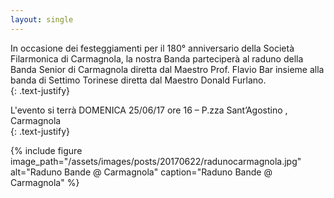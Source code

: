 ```yaml
---
layout: single
---
```

In occasione dei festeggiamenti per il 180° anniversario della Società Filarmonica di Carmagnola, la nostra Banda parteciperà al raduno della Banda Senior di Carmagnola diretta dal Maestro Prof. Flavio Bar insieme alla banda di Settimo Torinese diretta dal Maestro Donald Furlano.  
{: .text-justify}  

L'evento si terrà DOMENICA 25/06/17 ore 16 – P.zza Sant’Agostino , Carmagnola  
{: .text-justify}  

{% include figure image_path="/assets/images/posts/20170622/radunocarmagnola.jpg" alt="Raduno Bande @ Carmagnola" caption="Raduno Bande @ Carmagnola" %}